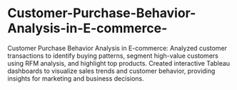 # Customer-Purchase-Behavior-Analysis-in-E-commerce-
Customer Purchase Behavior Analysis in E-commerce: Analyzed customer transactions to identify buying patterns, segment high-value customers using RFM analysis, and highlight top products. Created interactive Tableau dashboards to visualize sales trends and customer behavior, providing insights for marketing and business decisions.
